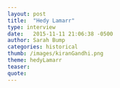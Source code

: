 ```yaml
---
layout: post
title:  "Hedy Lamarr"
type: interview
date:   2015-11-11 21:06:38 -0500
author: Sarah Bump
categories: historical
thumb: /images/kiranGandhi.png
theme: hedyLamarr
teaser:
quote:
---
```

